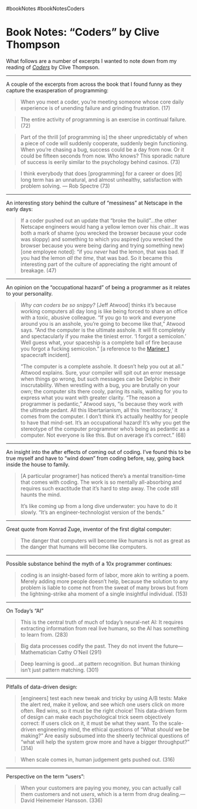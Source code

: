 #bookNotes #bookNotesCoders

# Book Notes: “Coders” by Clive Thompson

What follows are a number of excerpts I wanted to note down from my reading of [_Coders_](https://www.penguinrandomhouse.com/books/539883/coders-by-clive-thompson/) by Clive Thompson.

---

A couple of the excerpts from across the book that I found funny as they capture the exasperation of programming:

> When you meet a coder, you’re meeting someone whose core daily experience is of unending failure and grinding frustration. (17)

> The entire activity of programming is an exercise in continual failure. (72)

> Part of the thrill [of programming is] the sheer unpredictably of when a piece of code will suddenly cooperate, suddenly begin functioning. When you’re chasing a bug, success could be a day from now. Or it could be fifteen seconds from now. Who knows? This sporadic nature of success is eerily similar to the psychology behind casinos. (73)

> I think everybody that does [programming] for a career or does [it] long term has an unnatural, and almost unhealthy, satisfaction with problem solving. — Rob Spectre (73)

---

An interesting story behind the culture of “messiness” at Netscape in the early days:

> If a coder pushed out an update that “broke the build”...the other Netscape engineers would hang a yellow lemon over his chair...It was both a mark of shame (you wrecked the browser because your code was sloppy) and something to which you aspired (you wrecked the browser because you were being daring and trying something new) [one employee noted]: “if you *never* had the lemon, that was bad. If you had the lemon *all the time*, that was bad. So it became this interesting part of the culture of appreciating the right amount of breakage. (47)

---

An opinion on the “occupational hazard” of being a programmer as it relates to your personality.

> *Why can coders be so snippy?* [Jeff Atwood] thinks it’s because working computers all day long is like being forced to share an office with a toxic, abusive colleague. “If you go to work and everyone around you is an asshole, you’re going to become like that,” Atwood says. “And the computer is the ultimate asshole. It will fit completely and spectacularly if you make the tiniest error. ‘I forgot a semicolon.’ Well guess what, your spaceship is a complete ball of fire because you forgot a fucking semicolon.” [a reference to the [Mariner 1](https://en.wikipedia.org/wiki/Mariner_1) spacecraft incident]. 
> 
> “The computer is a complete asshole. It doesn’t help you out at all.” Attwood explains. Sure, your compiler will spit out an error message when things go wrong, but such messages can be Delphic in their inscrutability. When wrestling with a bug, you are brutally on your own; the computer sits there cooly, paring its nails, waiting for you to express what you want with greater clarity. “The reason a programmer is pedantic,” Atwood says, “is because they work *with* the ultimate pedant. All this libertarianism, all this ‘meritocracy,’ it comes from the computer. I don’t think it’s actually healthy for people to have that mind-set. It’s an occupational hazard! It’s why you get the stereotype of the computer programmer who’s being as pedantic as a computer. Not everyone is like this. But on average it’s correct.” (68)

---

An insight into the after effects of coming out of coding. I’ve found this to be true myself and have to “wind down” from coding before, say, going back inside the house to family.

> [A particular programer] has noticed there’s a mental transition-time that comes with coding. The work is so mentally all-absorbing and requires such exactitude that it’s hard to step away. The code still haunts the mind.
> 
> It’s like coming up from a long dive underwater: you have to do it slowly. “It’s an engineer-technologist version of the bends.”

---

Great quote from Konrad Zuge, inventor of the first digital computer:

> The danger that computers will become like humans is not as great as the danger that humans will become like computers.

---

Possible substance behind the myth of a 10x programmer continues:

> coding is an insight-based form of labor, more akin to writing a poem. Merely adding more people doesn’t help, because the solution to any problem is liable to come not from the sweat of many brows but from the lightning-strike aha moment of a single insightful individual. (153)

----

On Today’s “AI”

> This is the central truth of much of today’s neural-net AI: It requires extracting information from real live humans, so the AI has something to learn from. (283)

> Big data processes codify the past. They do not invent the future—Mathematician Cathy O’Neil (291)

> Deep learning is good...at pattern recognition. But human thinking isn’t just pattern matching. (301) 

---

Pitfalls of data-driven design:

> [engineers] test each new tweak and tricky by using A/B tests: Make the alert red, make it yellow, and see which one users click on more often. Red wins, so it must be the right choice! This data-driven form of design can make each psychological trick seem objectively correct: If users click on it, it must be what they want. To the scale-driven engineering mind, the ethical questions of “What *should* we be making?” Are easily subsumed into the sheerly technical questions of “what will help the system grow more and have a bigger throughput?” (314)

> When scale comes in, human judgement gets pushed out. (316)

---

Perspective on the term “users”:

> When your customers are paying you money, you can actually call them customers and not *users*, which is a term from drug dealing.—David Heinemeier Hansson. (336)
